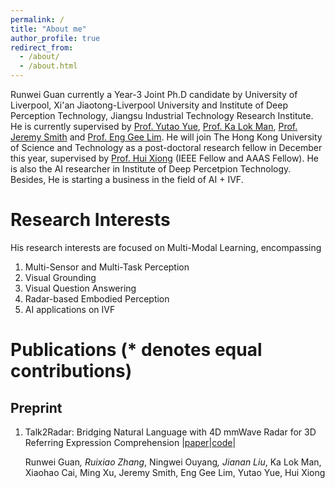 ```yaml
---
permalink: /
title: "About me"
author_profile: true
redirect_from: 
  - /about/
  - /about.html
---
```


Runwei Guan currently a Year-3 Joint Ph.D candidate by University of Liverpool, Xi'an Jiaotong-Liverpool University and Institute of Deep Perception Technology, Jiangsu Industrial Technology Research Institute. He is currently supervised by [Prof. Yutao Yue](https://www.researchgate.net/profile/Yutao-Yue), [Prof. Ka Lok Man](https://scholar.google.com/citations?user=Pa_xqn8AAAAJ&hl=zh-CN&oi=ao), [Prof. Jeremy Smith](https://scholar.google.com/citations?user=EKgDisMAAAAJ&hl=zh-CN) and [Prof. Eng Gee Lim](https://scholar.google.com/citations?user=zHw8eegAAAAJ&hl=zh-CN). He will join The Hong Kong University of Science and Technology as a post-doctoral research fellow in December this year, supervised by [Prof. Hui Xiong](https://scholar.google.com/citations?user=cVDF1tkAAAAJ&hl=zh-CN&oi=ao) (IEEE Fellow and AAAS Fellow). He is also the AI researcher in Institute of Deep Percetpion Technology. Besides, He is starting a business in the field of AI + IVF.

Research Interests
======
His research interests are focused on Multi-Modal Learning, encompassing 
1. Multi-Sensor and Multi-Task Perception
2. Visual Grounding
3. Visual Question Answering
4. Radar-based Embodied Perception
5. AI applications on IVF

Publications (* denotes equal contributions)
======

## Preprint
1. Talk2Radar: Bridging Natural Language with 4D mmWave Radar for 3D Referring Expression Comprehension
   |[paper](https://arxiv.org/abs/2405.12821)|[code](https://github.com/GuanRunwei/Talk2Radar)|
   
   Runwei Guan<sup>*</sup>, Ruixiao Zhang<sup>*</sup>, Ningwei Ouyang<sup>*</sup>, Jianan Liu<sup>*</sup>, Ka Lok Man, Xiaohao Cai, Ming Xu, Jeremy Smith, Eng Gee Lim, Yutao Yue, Hui Xiong

